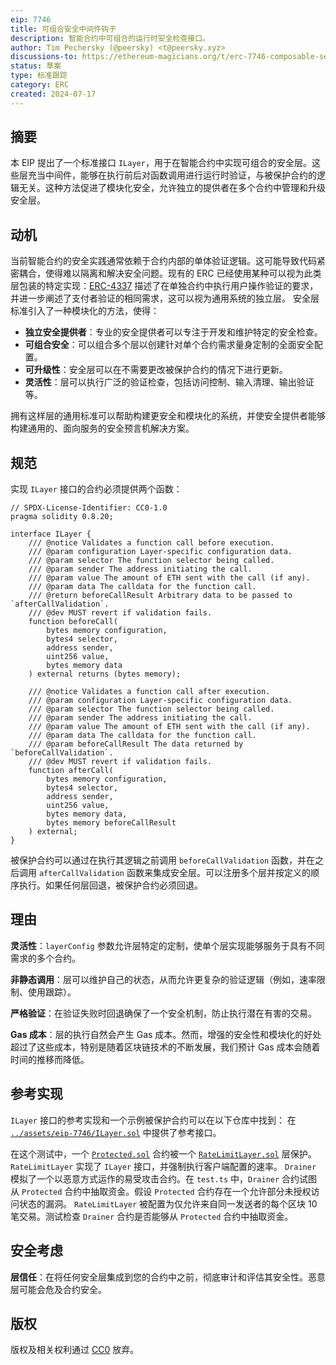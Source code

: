 ```yaml
---
eip: 7746
title: 可组合安全中间件钩子
description: 智能合约中可组合的运行时安全检查接口。
author: Tim Pechersky (@peersky) <t@peersky.xyz>
discussions-to: https://ethereum-magicians.org/t/erc-7746-composable-security-middleware-hooks/19471
status: 草案
type: 标准跟踪
category: ERC
created: 2024-07-17
---
```


## 摘要

本 EIP 提出了一个标准接口 `ILayer`，用于在智能合约中实现可组合的安全层。这些层充当中间件，能够在执行前后对函数调用进行运行时验证，与被保护合约的逻辑无关。这种方法促进了模块化安全，允许独立的提供者在多个合约中管理和升级安全层。

## 动机

当前智能合约的安全实践通常依赖于合约内部的单体验证逻辑。这可能导致代码紧密耦合，使得难以隔离和解决安全问题。现有的 ERC 已经使用某种可以视为此类层包装的特定实现：[ERC-4337](./eip-4337.md) 描述了在单独合约中执行用户操作验证的要求，并进一步阐述了支付者验证的相同需求，这可以视为通用系统的独立层。
安全层标准引入了一种模块化的方法，使得：

- **独立安全提供者**：专业的安全提供者可以专注于开发和维护特定的安全检查。
- **可组合安全**：可以组合多个层以创建针对单个合约需求量身定制的全面安全配置。
- **可升级性**：安全层可以在不需要更改被保护合约的情况下进行更新。
- **灵活性**：层可以执行广泛的验证检查，包括访问控制、输入清理、输出验证等。

拥有这样层的通用标准可以帮助构建更安全和模块化的系统，并使安全提供者能够构建通用的、面向服务的安全预言机解决方案。

## 规范

实现 `ILayer` 接口的合约必须提供两个函数：

```solidity
// SPDX-License-Identifier: CC0-1.0
pragma solidity 0.8.20;

interface ILayer {
    /// @notice Validates a function call before execution.
    /// @param configuration Layer-specific configuration data.
    /// @param selector The function selector being called.
    /// @param sender The address initiating the call.
    /// @param value The amount of ETH sent with the call (if any).
    /// @param data The calldata for the function call.
    /// @return beforeCallResult Arbitrary data to be passed to `afterCallValidation`.
    /// @dev MUST revert if validation fails.
    function beforeCall(
        bytes memory configuration,
        bytes4 selector,
        address sender,
        uint256 value,
        bytes memory data
    ) external returns (bytes memory);

    /// @notice Validates a function call after execution.
    /// @param configuration Layer-specific configuration data.
    /// @param selector The function selector being called.
    /// @param sender The address initiating the call.
    /// @param value The amount of ETH sent with the call (if any).
    /// @param data The calldata for the function call.
    /// @param beforeCallResult The data returned by `beforeCallValidation`.
    /// @dev MUST revert if validation fails.
    function afterCall(
        bytes memory configuration,
        bytes4 selector,
        address sender,
        uint256 value,
        bytes memory data,
        bytes memory beforeCallResult
    ) external;
}

```

被保护合约可以通过在执行其逻辑之前调用 `beforeCallValidation` 函数，并在之后调用 `afterCallValidation` 函数来集成安全层。可以注册多个层并按定义的顺序执行。如果任何层回退，被保护合约必须回退。

## 理由

**灵活性**：`layerConfig` 参数允许层特定的定制，使单个层实现能够服务于具有不同需求的多个合约。

**非静态调用**：层可以维护自己的状态，从而允许更复杂的验证逻辑（例如，速率限制、使用跟踪）。

**严格验证**：在验证失败时回退确保了一个安全机制，防止执行潜在有害的交易。

**Gas 成本**：层的执行自然会产生 Gas 成本。然而，增强的安全性和模块化的好处超过了这些成本，特别是随着区块链技术的不断发展，我们预计 Gas 成本会随着时间的推移而降低。

## 参考实现

`ILayer` 接口的参考实现和一个示例被保护合约可以在以下仓库中找到：
在 [`../assets/eip-7746/ILayer.sol`](../assets/eip-7746/ILayer.sol) 中提供了参考接口。

在这个测试中，一个 [`Protected.sol`](../assets/eip-7746/test/Protected.sol) 合约被一个 [`RateLimitLayer.sol`](../assets/eip-7746/test/RateLimitLayer.sol) 层保护。`RateLimitLayer` 实现了 `ILayer` 接口，并强制执行客户端配置的速率。
`Drainer` 模拟了一个以恶意方式运作的易受攻击合约。在 `test.ts` 中，`Drainer` 合约试图从 `Protected` 合约中抽取资金。假设 `Protected` 合约存在一个允许部分未授权访问状态的漏洞。
`RateLimitLayer` 被配置为仅允许来自同一发送者的每个区块 10 笔交易。测试检查 `Drainer` 合约是否能够从 `Protected` 合约中抽取资金。

## 安全考虑

**层信任**：在将任何安全层集成到您的合约中之前，彻底审计和评估其安全性。恶意层可能会危及合约安全。

## 版权

版权及相关权利通过 [CC0](../LICENSE.md) 放弃。